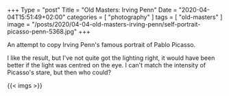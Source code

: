 +++
Type = "post"
Title = "Old Masters: Irving Penn"
Date = "2020-04-04T15:51:49+02:00"
categories = [ "photography" ]
tags = [
    "old-masters"
]
image = "/posts/2020/04-04-old-masters-irving-penn/self-portrait-picasso-penn-5368.jpg"
+++

An attempt to copy Irving Penn's famous portrait of Pablo Picasso.

<!--more-->

I like the result, but I've not quite got the lighting right, it would have been better if the light was centred on the eye. I can't match the intensity of Picasso's stare, but then who could?

{{< imgs >}}
